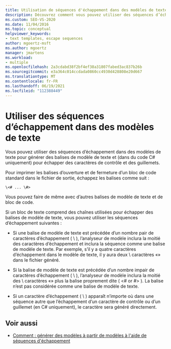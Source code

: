 ```yaml
---
title: Utilisation de séquences d'échappement dans des modèles de texte
description: Découvrez comment vous pouvez utiliser des séquences d’échappement dans des modèles de texte pour générer des balises de modèle de texte et des caractères de contrôle d’échappement et des guillemets dans le code C# uniquement.
ms.custom: SEO-VS-2020
ms.date: 11/04/2016
ms.topic: conceptual
helpviewer_keywords:
- text templates, escape sequences
author: mgoertz-msft
ms.author: mgoertz
manager: jmartens
ms.workload:
- multiple
ms.openlocfilehash: 2a3cdabd38f2bf4ef38a31807fabed3ac837b26b
ms.sourcegitcommit: e3a364c014ccdada0860cc4930d428808e20d667
ms.translationtype: MT
ms.contentlocale: fr-FR
ms.lasthandoff: 06/19/2021
ms.locfileid: "112388449"
---
```

# <a name="use-escape-sequences-in-text-templates"></a>Utiliser des séquences d’échappement dans des modèles de texte

Vous pouvez utiliser des séquences d’échappement dans des modèles de texte pour générer des balises de modèle de texte et (dans du code C# uniquement) pour échapper des caractères de contrôle et des guillemets.

Pour imprimer les balises d’ouverture et de fermeture d’un bloc de code standard dans le fichier de sortie, échappez les balises comme suit :

```
\<# ... \#>
```

Vous pouvez faire de même avec d’autres balises de modèle de texte et de bloc de code.

Si un bloc de texte comprend des chaînes utilisées pour échapper des balises de modèle de texte, vous pouvez utiliser les séquences d’échappement suivantes :

- Si une balise de modèle de texte est précédée d’un nombre pair de caractères d’échappement ( \\ ), l’analyseur de modèle inclura la moitié des caractères d’échappement et inclura la séquence comme une balise de modèle de texte. Par exemple, s’il y a quatre caractères d’échappement dans le modèle de texte, il y aura deux \\ caractères «» dans le fichier généré.

- Si la balise de modèle de texte est précédée d’un nombre impair de caractères d’échappement ( \\ ), l’analyseur de modèle inclura la moitié des \\ caractères «» plus la balise proprement dite ( \<# or #> ). La balise n’est pas considérée comme une balise de modèle de texte.

- Si un caractère d’échappement ( \\ ) apparaît n’importe où dans une séquence autre que l’échappement d’un caractère de contrôle ou d’un guillemet (en C# uniquement), le caractère sera généré directement.

## <a name="see-also"></a>Voir aussi

- [Comment : générer des modèles à partir de modèles à l'aide de séquences d'échappement](../modeling/how-to-generate-templates-from-templates-by-using-escape-sequences.md)
